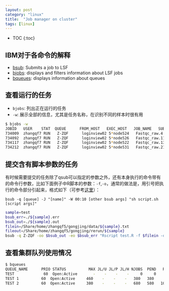 ```yaml
---
layout: post
category: "linux"
title:  "Job manager on cluster"
tags: [linux]
---
```


- TOC
{:toc}

## IBM对于各命令的解释

* [bsub](https://www.ibm.com/support/knowledgecenter/en/SSETD4_9.1.2/lsf_command_ref/bsub.1.html): Submits a job to LSF
* [bjobs](https://www.ibm.com/support/knowledgecenter/en/SSETD4_9.1.2/lsf_command_ref/bjobs.1.html): displays and filters information about LSF jobs
* [bqueues](https://www.ibm.com/support/knowledgecenter/en/SSETD4_9.1.3/lsf_command_ref/bqueues.1.html): displays information about queues





## 查看运行的任务

* `bjobs`: 列出正在运行的任务
* `-w`: 展示全部的信息，尤其是任务名称，在识别不同的样本时很有用

```bash
$ bjobs -w
JOBID   USER    STAT  QUEUE      FROM_HOST   EXEC_HOST   JOB_NAME   SUBMIT_TIME
734009  zhangqf7 RUN   Z-ZQF      loginview02 5*node524   Fastqc_raw.4 Apr 23 10:58
734092  zhangqf7 RUN   Z-ZQF      loginview02 5*node526   Fastqc_raw.11 Apr 23 10:58
734117  zhangqf7 RUN   Z-ZQF      loginview02 5*node522   Fastqc_raw.13 Apr 23 10:58
734212  zhangqf7 RUN   Z-ZQF      loginview02 5*node531   Fastqc_raw.21 Apr 23 10:58
```

## 提交含有脚本参数的任务

有时候需要提交的任务除了qsub可以指定的参数之外，还有本身执行的命令带有的命令行参数，比如下面例子中R脚本的参数：`-f`,`-o`，通常的做法是，用引号把执行的命令部分引起来，格式如下（可参考[这里](https://unix.stackexchange.com/questions/144518/pass-argument-to-script-then-redirect-script-as-input-to-bsub)）：

`bsub -q [queue] -J "[name]" -W 00:10 [other bsub args] "sh script.sh [script args]"`


```bash
sample=test
bsub_err=./${sample}.err
bsub_out=./${sample}.out
filein=/Share/home/zhangqf5/gongjing/data/${sample}.txt
fileout=/Share/home/zhangqf5/gongjing/rerun/${sample}
bsub -q Z-ZQF -oo $bsub_out -eo $bsub_err "Rscript test.R -f $filein -o $fileout"
```

## 查看集群队列使用情况

```bash
$ bqueues
QUEUE_NAME      PRIO STATUS          MAX JL/U JL/P JL/H NJOBS  PEND   RUN  SUSP
TEST             60  Open:Active       -    -    -    -     0     0     0     0
TEST 1          60  Open:Active     460    -    -    -   380   380     0     0
TEST 2          60  Open:Active     380    -    -    -   680   580   100     0
```

